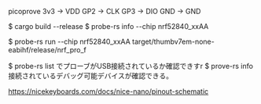 picoprove 
3v3 -> VDD
GP2 -> CLK
GP3 -> DIO
GND -> GND

$ cargo build --release
$ probe-rs info --chip nrf52840_xxAA

$ probe-rs run --chip nrf52840_xxAA target/thumbv7em-none-eabihf/release/nrf_pro_f

$ probe-rs list でプローブがUSB接続されているか確認できすr
$ prove-rs info 接続されているデバッグ可能デバイスが確認できる。

https://nicekeyboards.com/docs/nice-nano/pinout-schematic